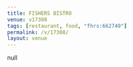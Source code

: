 ```yaml
---
title: FISHERS BISTRO
venue: v17308
tags: [restaurant, food, "fhrs:662749"]
permalink: /v/17308/
layout: venue
---
```

null